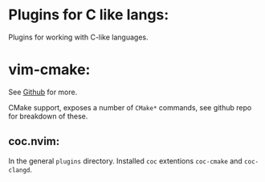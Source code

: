 Plugins for C like langs:
=========================

Plugins for working with C-like languages.

vim-cmake:
==========

See [Github][vimcmake] for more.

CMake support, exposes a number of `CMake*` commands, see github repo for breakdown of these.

coc.nvim:
---------

In the general `plugins` directory. Installed `coc` extentions `coc-cmake` and `coc-clangd`. 

[vimcmake]: https://github.com/cdelledonne/vim-cmake
